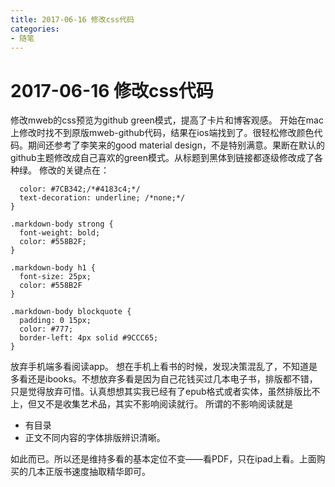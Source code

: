 ```yaml
---
title: 2017-06-16 修改css代码
categories: 
- 随笔
---
```

# 2017-06-16 修改css代码

修改mweb的css预览为github green模式，提高了卡片和博客观感。
开始在mac上修改时找不到原版mweb-github代码，结果在ios端找到了。很轻松修改颜色代码。期间还参考了李笑来的good material design，不是特别满意。果断在默认的github主题修改成自己喜欢的green模式。从标题到黑体到链接都逐级修改成了各种绿。
修改的关键点在：


```.markdown-body a {
  color: #7CB342;/*#4183c4;*/
  text-decoration: underline; /*none;*/
}

.markdown-body strong {
  font-weight: bold;
  color: #558B2F;
}

.markdown-body h1 {
  font-size: 25px;
  color: #558B2F
}

.markdown-body blockquote {
  padding: 0 15px;
  color: #777;
  border-left: 4px solid #9CCC65;
}

```

放弃手机端多看阅读app。
想在手机上看书的时候，发现决策混乱了，不知道是多看还是ibooks。不想放弃多看是因为自己花钱买过几本电子书，排版都不错，只是觉得放弃可惜。认真想想其实我已经有了epub格式或者实体，虽然排版比不上，但又不是收集艺术品，其实不影响阅读就行。
所谓的不影响阅读就是
	
- 有目录
- 正文不同内容的字体排版辨识清晰。

如此而已。所以还是维持多看的基本定位不变——看PDF，只在ipad上看。上面购买的几本正版书速度抽取精华即可。

